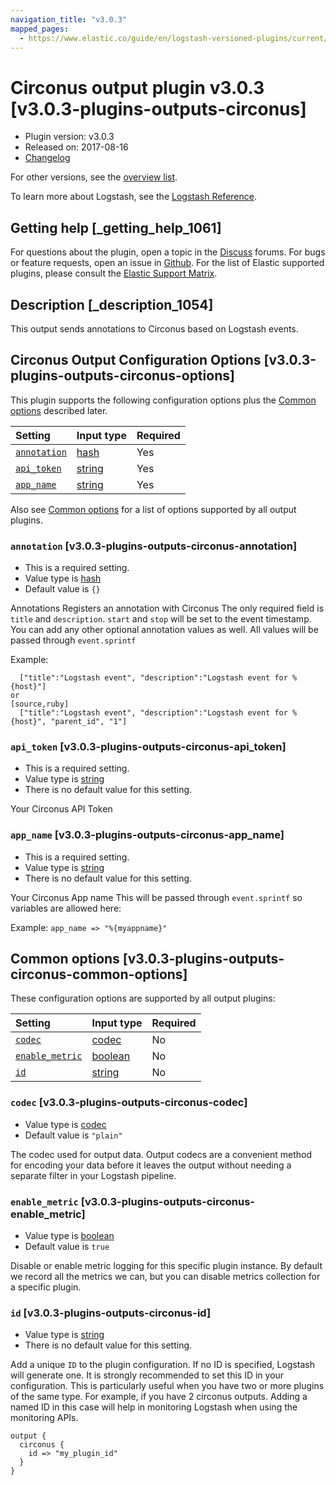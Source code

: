 ```yaml
---
navigation_title: "v3.0.3"
mapped_pages:
  - https://www.elastic.co/guide/en/logstash-versioned-plugins/current/v3.0.3-plugins-outputs-circonus.html
---
```


# Circonus output plugin v3.0.3 [v3.0.3-plugins-outputs-circonus]

* Plugin version: v3.0.3
* Released on: 2017-08-16
* [Changelog](https://github.com/logstash-plugins/logstash-output-circonus/blob/v3.0.3/CHANGELOG.md)

For other versions, see the [overview list](output-circonus-index.md).

To learn more about Logstash, see the [Logstash Reference](https://www.elastic.co/guide/en/logstash/current/index.html).

## Getting help [_getting_help_1061]

For questions about the plugin, open a topic in the [Discuss](http://discuss.elastic.co) forums. For bugs or feature requests, open an issue in [Github](https://github.com/logstash-plugins/logstash-output-circonus). For the list of Elastic supported plugins, please consult the [Elastic Support Matrix](https://www.elastic.co/support/matrix#matrix_logstash_plugins).

## Description [_description_1054]

This output sends annotations to Circonus based on Logstash events.

## Circonus Output Configuration Options [v3.0.3-plugins-outputs-circonus-options]

This plugin supports the following configuration options plus the [Common options](v3-0-3-plugins-outputs-circonus.md#v3.0.3-plugins-outputs-circonus-common-options) described later.

| Setting | Input type | Required |
| :- | :- | :- |
| [`annotation`](v3-0-3-plugins-outputs-circonus.md#v3.0.3-plugins-outputs-circonus-annotation) | [hash](/lsr/value-types.md#hash) | Yes |
| [`api_token`](v3-0-3-plugins-outputs-circonus.md#v3.0.3-plugins-outputs-circonus-api_token) | [string](/lsr/value-types.md#string) | Yes |
| [`app_name`](v3-0-3-plugins-outputs-circonus.md#v3.0.3-plugins-outputs-circonus-app_name) | [string](/lsr/value-types.md#string) | Yes |

Also see [Common options](v3-0-3-plugins-outputs-circonus.md#v3.0.3-plugins-outputs-circonus-common-options) for a list of options supported by all output plugins.

### `annotation` [v3.0.3-plugins-outputs-circonus-annotation]

* This is a required setting.
* Value type is [hash](/lsr/value-types.md#hash)
* Default value is `{}`

Annotations Registers an annotation with Circonus The only required field is `title` and `description`. `start` and `stop` will be set to the event timestamp. You can add any other optional annotation values as well. All values will be passed through `event.sprintf`

Example:

```
  ["title":"Logstash event", "description":"Logstash event for %{host}"]
or
[source,ruby]
  ["title":"Logstash event", "description":"Logstash event for %{host}", "parent_id", "1"]
```

### `api_token` [v3.0.3-plugins-outputs-circonus-api_token]

* This is a required setting.
* Value type is [string](/lsr/value-types.md#string)
* There is no default value for this setting.

Your Circonus API Token

### `app_name` [v3.0.3-plugins-outputs-circonus-app_name]

* This is a required setting.
* Value type is [string](/lsr/value-types.md#string)
* There is no default value for this setting.

Your Circonus App name This will be passed through `event.sprintf` so variables are allowed here:

Example: `app_name => "%{myappname}"`

## Common options [v3.0.3-plugins-outputs-circonus-common-options]

These configuration options are supported by all output plugins:

| Setting | Input type | Required |
| :- | :- | :- |
| [`codec`](v3-0-3-plugins-outputs-circonus.md#v3.0.3-plugins-outputs-circonus-codec) | [codec](/lsr/value-types.md#codec) | No |
| [`enable_metric`](v3-0-3-plugins-outputs-circonus.md#v3.0.3-plugins-outputs-circonus-enable_metric) | [boolean](/lsr/value-types.md#boolean) | No |
| [`id`](v3-0-3-plugins-outputs-circonus.md#v3.0.3-plugins-outputs-circonus-id) | [string](/lsr/value-types.md#string) | No |

### `codec` [v3.0.3-plugins-outputs-circonus-codec]

* Value type is [codec](/lsr/value-types.md#codec)
* Default value is `"plain"`

The codec used for output data. Output codecs are a convenient method for encoding your data before it leaves the output without needing a separate filter in your Logstash pipeline.

### `enable_metric` [v3.0.3-plugins-outputs-circonus-enable_metric]

* Value type is [boolean](/lsr/value-types.md#boolean)
* Default value is `true`

Disable or enable metric logging for this specific plugin instance. By default we record all the metrics we can, but you can disable metrics collection for a specific plugin.

### `id` [v3.0.3-plugins-outputs-circonus-id]

* Value type is [string](/lsr/value-types.md#string)
* There is no default value for this setting.

Add a unique `ID` to the plugin configuration. If no ID is specified, Logstash will generate one. It is strongly recommended to set this ID in your configuration. This is particularly useful when you have two or more plugins of the same type. For example, if you have 2 circonus outputs. Adding a named ID in this case will help in monitoring Logstash when using the monitoring APIs.

```
output {
  circonus {
    id => "my_plugin_id"
  }
}
```
